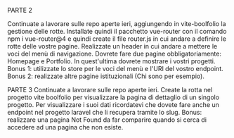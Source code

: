  
 PARTE 2
 
 Continuate a lavorare sulle repo aperte ieri, aggiungendo in vite-boolfolio la gestione delle rotte.
Installate quindi il pacchetto vue-router con il comando npm i vue-router@4 e quindi create il file router.js in cui andare a definire le rotte delle vostre pagine.
Realizzate un header in cui andare a mettere le voci del menù di navigazione. Dovrete fare due pagine obbligatoriamente: Homepage e Portfolio. In quest'ultima dovrete mostrare i vostri progetti.
Bonus 1: utilizzate lo store per le voci del menù e l'URI del vostro endpoint.
Bonus 2: realizzate altre pagine istituzionali (Chi sono per esempio).

PARTE 3
Continuate a lavorare sulle repo aperte ieri. Create la rotta nel progetto vite boolfolio per visualizzare la pagina di dettaglio di un singolo progetto. Per visualizzare i suoi dati ricordatevi che dovete fare anche un endpoint nel progetto laravel che li recupera tramite lo slug.
Bonus: realizzare una pagina Not Found da far comparire quando si cerca di accedere ad una pagina che non esiste.
